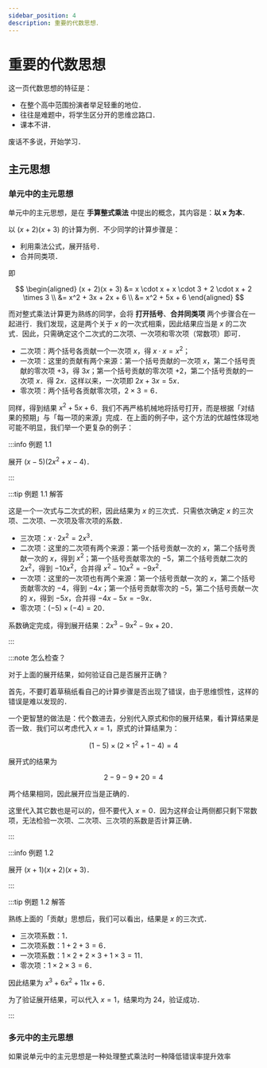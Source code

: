 ```yaml
---
sidebar_position: 4
description: 重要的代数思想．
---
```


# 重要的代数思想

这一页代数思想的特征是：

- 在整个高中范围扮演者举足轻重的地位．
- 往往是难题中，将学生区分开的思维岔路口．
- 课本不讲．

废话不多说，开始学习．

## 主元思想

### 单元中的主元思想

单元中的主元思想，是在 **手算整式乘法** 中提出的概念，其内容是：**以 x 为本**．

以 $(x + 2)(x + 3)$ 的计算为例．不少同学的计算步骤是：

- 利用乘法公式，展开括号．
- 合并同类项．

即

$$
\begin{aligned}
(x + 2)(x + 3) &= x \cdot x + x \cdot 3 + 2 \cdot x + 2 \times 3 \\
&= x^2 + 3x + 2x + 6 \\
&= x^2 + 5x + 6
\end{aligned}
$$

而对整式乘法计算更为熟练的同学，会将 **打开括号**、**合并同类项** 两个步骤合在一起进行．我们发现，这是两个关于 $x$ 的一次式相乘，因此结果应当是 $x$ 的二次式．因此，只需确定这个二次式的二次项、一次项和零次项（常数项）即可．

- 二次项：两个括号各贡献一个一次项 $x$，得 $x \cdot x = x^2$；
- 一次项：这里的贡献有两个来源：第一个括号贡献的一次项 $x$，第二个括号贡献的零次项 $+3$，得 $3x$；第一个括号贡献的零次项 $+2$，第二个括号贡献的一次项 $x$．得 $2x$．这样以来，一次项即 $2x + 3x = 5x$．
- 零次项：两个括号各贡献零次项，$2 \times 3 = 6$．

同样，得到结果 $x^2 + 5x + 6$．我们不再严格机械地将括号打开，而是根据「对结果的预期」与「每一项的来源」完成．在上面的例子中，这个方法的优越性体现地可能不明显，我们举一个更复杂的例子：

:::info 例题 1.1

展开 $(x - 5)(2x^2 + x - 4)$．

:::

:::tip 例题 1.1 解答

这是一个一次式与二次式的积，因此结果为 $x$ 的三次式．只需依次确定 $x$ 的三次项、二次项、一次项及零次项的系数．

- 三次项：$x \cdot 2x^2 = 2x^3$．
- 二次项：这里的二次项有两个来源：第一个括号贡献一次的 $x$，第二个括号贡献一次的 $x$，得到 $x^2$；第一个括号贡献零次的 $-5$，第二个括号贡献二次的 $2x^2$，得到 $-10x^2$，合并得 $x^2 - 10x^2 = -9x^2$．
- 一次项：这里的一次项也有两个来源：第一个括号贡献一次的 $x$，第二个括号贡献零次的 $-4$，得到 $-4x$；第一个括号贡献零次的 $-5$，第二个括号贡献一次的 $x$，得到 $-5x$，合并得 $-4x - 5x = -9x$．
- 零次项：$(-5) \times (-4) = 20$．

系数确定完成，得到展开结果：$2x^3 - 9x^2 - 9x + 20$．

:::

:::note 怎么检查？

对于上面的展开结果，如何验证自己是否展开正确？

首先，不要盯着草稿纸看自己的计算步骤是否出现了错误，由于思维惯性，这样的错误是难以发现的．

一个更智慧的做法是：代个数进去，分别代入原式和你的展开结果，看计算结果是否一致．我们可以考虑代入 $x = 1$，原式的计算结果为：

$$
(1 - 5) \times (2 \times 1^2 + 1 - 4) = 4
$$

展开式的结果为

$$
2 - 9 - 9 + 20 = 4
$$

两个结果相同，因此展开应当是正确的．

这里代入其它数也是可以的，但不要代入 $x = 0$．因为这样会让两侧都只剩下常数项，无法检验一次项、二次项、三次项的系数是否计算正确．

:::

:::info 例题 1.2

展开 $(x + 1)(x + 2)(x + 3)$．

:::

:::tip 例题 1.2 解答

熟练上面的「贡献」思想后，我们可以看出，结果是 $x$ 的三次式．

- 三次项系数：$1$．
- 二次项系数：$1 + 2 + 3 = 6$．
- 一次项系数：$1 \times 2 + 2 \times 3 + 1 \times 3 = 11$．
- 零次项：$1 \times 2 \times 3 = 6$．

因此结果为 $x^3 + 6x^2 + 11x + 6$．

为了验证展开结果，可以代入 $x = 1$，结果均为 $24$，验证成功．

:::

### 多元中的主元思想

如果说单元中的主元思想是一种处理整式乘法时一种降低错误率提升效率
